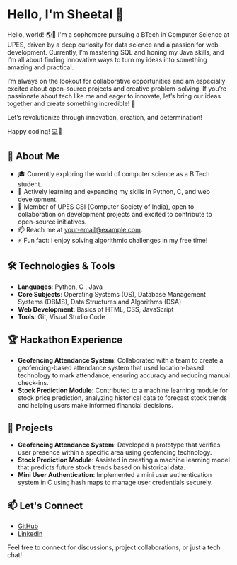 # Hello, I'm Sheetal 👋

Hello, world! 🌎👋
I'm a sophomore pursuing a BTech in Computer Science at UPES, driven by a deep curiosity for data science and a passion for web development. Currently, I’m mastering SQL and honing my Java skills, and I’m all about finding innovative ways to turn my ideas into something amazing and practical.

I’m always on the lookout for collaborative opportunities and am especially excited about open-source projects and creative problem-solving. If you’re passionate about tech like me and eager to innovate, let’s bring our ideas together and create something incredible! 🚀

Let’s revolutionize through innovation, creation, and determination!

Happy coding! 💻🌟
## 🚀 About Me

- 🎓 Currently exploring the world of computer science as a B.Tech student.
- 🌱 Actively learning and expanding my skills in Python, C, and web development.
- 🤝 Member of UPES CSI (Computer Society of India), open to collaboration on development projects and excited to contribute to open-source initiatives.
- 📫 Reach me at [your-email@example.com](mailto:sheetalbijalwan2005@gmail.com).
- ⚡ Fun fact: I enjoy solving algorithmic challenges in my free time!

## 🛠 Technologies & Tools

- **Languages**: Python, C , Java
- **Core Subjects**: Operating Systems (OS), Database Management Systems (DBMS), Data Structures and Algorithms (DSA)
- **Web Development**: Basics of HTML, CSS, JavaScript
- **Tools**: Git, Visual Studio Code

## 🏆 Hackathon Experience

- **Geofencing Attendance System**: Collaborated with a team to create a geofencing-based attendance system that used location-based technology to mark attendance, ensuring accuracy and reducing manual check-ins.
- **Stock Prediction Module**: Contributed to a machine learning module for stock price prediction, analyzing historical data to forecast stock trends and helping users make informed financial decisions.

## 💼 Projects

- **Geofencing Attendance System**: Developed a prototype that verifies user presence within a specific area using geofencing technology.
- **Stock Prediction Module**: Assisted in creating a machine learning model that predicts future stock trends based on historical data.
- **Mini User Authentication**: Implemented a mini user authentication system in C using hash maps to manage user credentials securely.

## 📫 Let's Connect

- [GitHub](https://github.com/Sheetal111005)
- [LinkedIn](https://www.linkedin.com/in/sheetal-bijalwan-163899288)

Feel free to connect for discussions, project collaborations, or just a tech chat!
